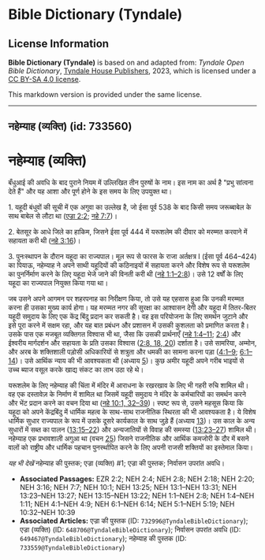 # Bible Dictionary (Tyndale)

## License Information

**Bible Dictionary (Tyndale)** is based on and adapted from: _Tyndale Open Bible Dictionary_, [Tyndale House Publishers](https://tyndaleopenresources.com/), 2023, which is licensed under a [CC BY-SA 4.0 license](https://creativecommons.org/licenses/by-sa/4.0/legalcode.en).

This markdown version is provided under the same license.



--------------------------------

## नहेम्याह (व्यक्ति) (id: 733560)

नहेम्याह (व्यक्ति)
==================

बँधुआई की अवधि के बाद पुराने नियम में उल्लिखित तीन पुरुषों के नाम। इस नाम का अर्थ है "प्रभु सांत्वना देते हैं" और यह आशा और पूर्ण होने के इस समय के लिए उपयुक्त था।

1\. यहूदी बंधुवों की सूची में एक अगुवा का उल्लेख है, जो ईसा पूर्व 538 के बाद किसी समय जरूब्बाबेल के साथ बाबेल से लौटा था ([एज्रा 2:2](https://ref.ly/Ezra2:2); [नहे 7:7](https://ref.ly/Neh7:7))।

2\. बेतसूर के आधे जिले का हाकिम, जिसने ईसा पूर्व 444 में यरूशलेम की दीवार को मरम्मत करवाने में सहायता करी थी ([नहे 3:16](https://ref.ly/Neh3:16))।

3\. पुनःस्थापन के दौरान यहूदा का राज्यपाल। मूल रूप से फारस के राजा अर्तक्षत्र I (ईसा पूर्व 464–424\) का पियाऊ, नहेम्याह ने अपने साथी यहूदियों की कठिनाइयों में सहायता करने और विशेष रूप से यरूशलेम का पुनर्निर्माण करने के लिए यहूदा भेजे जाने की विनती करी थी ([नहे 1:1–2:8](https://ref.ly/Neh1:1-Neh2:8))। उसे 12 वर्षों के लिए यहूदा का राज्यपाल नियुक्त किया गया था।

जब उसने अपने आगमन पर शहरपनाह का निरीक्षण किया, तो उसे यह एहसास हुआ कि उनकी मरम्मत करना ही उसका मुख्य कार्य होगा। यह मरम्मत नगर की सुरक्षा का आश्वासन देगी और यहूदा में तितर\-बितर यहूदी समुदाय के लिए एक केंद्र बिंदु प्रदान कर सकती है। वह इस परियोजना के लिए समर्थन जुटाने और इसे पूरा करने में सक्षम रहा, और यह बात प्रबंधन और प्रशासन में उसकी कुशलता को प्रमाणित करता है। उसके पास एक मजबूत व्यक्तिगत विश्वास भी था, जैसा कि उसकी प्रार्थनाएँ ([नहे 1:4–11](https://ref.ly/Neh1:4-Neh1:11); [2:4](https://ref.ly/Neh2:4)) और ईश्वरीय मार्गदर्शन और सहायता के प्रति उसका विश्वास ([2:8, 18, 20](https://ref.ly/Neh2:8,Neh2:18,Neh2:20)) दर्शाता है। उसे सामरिया, अम्मोन, और अरब के शक्तिशाली पड़ोसी अधिकारियों से शत्रुता और धमकी का सामना करना पड़ा ([4:1–9](https://ref.ly/Neh4:1-Neh4:9); [6:1–14](https://ref.ly/Neh6:1-Neh6:14))। उसे आर्थिक न्याय की भी आवश्यकता थी (अध्याय [5](https://ref.ly/Neh5:1-Neh5:19))। कुछ अमीर यहूदी अपने गरीब भाइयों से उच्च ब्याज वसूल करके खाद्य संकट का लाभ उठा रहे थे।

यरूशलेम के लिए नहेम्याह की चिंता में मंदिर में आराधना के रखरखाव के लिए भी गहरी रुचि शामिल थी। वह एक दस्तावेज़ के निर्माण में शामिल था जिसमें यहूदी समुदाय ने मंदिर के कर्मचारियों का समर्थन करने और भेंट प्रदान करने का वचन दिया था ([नहे 10:1, 32–39](https://ref.ly/Neh10:1,Neh10:32-Neh10:39))। स्पष्ट रूप से, उसने महसूस किया कि यहूदा को अपने केंद्रबिंदु में धार्मिक महत्व के साथ\-साथ राजनीतिक स्थिरता की भी आवश्यकता है। ये विशेष धार्मिक सुधार राज्यपाल के रूप में उसके दूसरे कार्यकाल के साथ जुड़े हैं (अध्याय [13](https://ref.ly/Neh13:1-Neh13:31))। उस काल के अन्य सुधारों में सब्त का पालन ([13:15–22](https://ref.ly/Neh13:15-Neh13:22)) और अन्यजातियों से विवाह की समस्या ([13:23–27](https://ref.ly/Neh13:23-Neh13:27)) शामिल थी। नहेम्याह एक प्रभावशाली अगुआ था (वचन [25](https://ref.ly/Neh13:25)) जिसने राजनीतिक और आर्थिक कमजोरी के दौर में बसने वालों को राष्ट्रीय और धार्मिक पहचान पुनर्स्थापित करने के लिए अपनी राजसी शक्तियों का इस्तेमाल किया।

*यह भी देखें* नहेम्याह की पुस्तक; एज्रा (व्यक्ति) \#1; एज्रा की पुस्तक; निर्वासन उपरांत अवधि।

* **Associated Passages:** EZR 2:2; NEH 2:4; NEH 2:8; NEH 2:18; NEH 2:20; NEH 3:16; NEH 7:7; NEH 10:1; NEH 13:25; NEH 13:1–NEH 13:31; NEH 13:23–NEH 13:27; NEH 13:15–NEH 13:22; NEH 1:1–NEH 2:8; NEH 1:4–NEH 1:11; NEH 4:1–NEH 4:9; NEH 6:1–NEH 6:14; NEH 5:1–NEH 5:19; NEH 10:32–NEH 10:39
* **Associated Articles:** एज्रा की पुस्तक (ID: `732996@TyndaleBibleDictionary`); एज्रा (व्यक्ति) (ID: `648706@TyndaleBibleDictionary`); निर्वासन उपरांत अवधि (ID: `649467@TyndaleBibleDictionary`); नहेम्याह की पुस्तक (ID: `733559@TyndaleBibleDictionary`)

